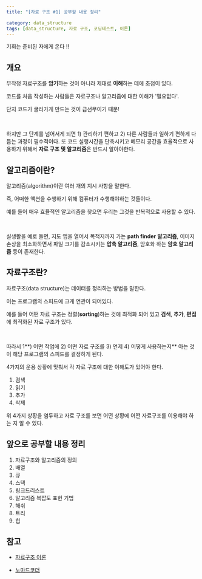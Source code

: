```yaml
---
title: "[자료 구조 #1] 공부할 내용 정리"

category: data_structure
tags: [data_structure, 자료 구조, 코딩테스트, 이론]
---
```


기회는 준비된 자에게 온다 !! <br/>

## 개요 

무작정 자료구조를 **암기**하는 것이 아니라 제대로 **이해**하는 데에 초점이 있다.

코드를 처음 작성하는 사람들은 자료구조나 알고리즘에 대한 이해가 '필요없다'.

단지 코드가 굴러가게 만드는 것이 급선무이기 때문!

<br/>

하지만 그 단계를 넘어서게 되면 1) 관리하기 편하고 2) 다른 사람들과 일하기 편하게 다듬는 과정이 필수적이다. 또 코드 실행시간을 단축시키고 메모리 공간을 효율적으로 사용하기 위해서 **자료 구조 및 알고리즘**은 반드시 알아야한다. <br/>



## 알고리즘이란?

알고리즘(algorithm)이란 여러 개의 지시 사항을 말한다.

즉, 어떠한 액션을 수행하기 위해 컴퓨터가 수행해야하는 것들이다.

예를 들어 매우 효율적인 알고리즘을 찾으면 우리는 그것을 반복적으로 사용할 수 있다.

<br/>

실생활을 예로 들면, 지도 앱을 열어서 목적지까지 가는 **path finder** **알고리즘**, 이미지 손상을 최소화하면서 파일 크기를 감소시키는 **압축 알고리즘**, 암호화 하는 **암호 알고리즘** 등이 존재한다.



## 자료구조란?

자료구조(data structure)는 데이터를 정리하는 방법을 말한다.

이는 프로그램의 스피드에 크게 연관이 되어있다.

예를 들어 어떤 자료 구조는 정렬(**sorting**)하는 것에 최적화 되어 있고 **검색**, **추가**, **편집**에 최적화된 자료 구조가 있다.

<br/>

따라서 1**) 어떤 작업에 2) 어떤 자료 구조를 3) 언제 4) 어떻게 사용하는지** 아는 것이 해당 프로그램의 스피드를 결정하게 된다.

4가지의 운용 상황에 맞춰서 각 자료 구조에 대한 이해도가 있어야 한다.

1. 검색
2. 읽기
3. 추가
4. 삭제

위 4가지 상황을 염두하고 자료 구조를 보면 어떤 상황에 어떤 자료구조를 이용해야 하는 지 알 수 있다.



## 앞으로 공부할 내용 정리

1. 자료구조와 알고리즘의 정의
2. 배열
3. 큐
4. 스택
5. 링크드리스트
6. 알고리즘 복잡도 표현 기법
7. 해쉬
8. 트리
9. 힙



## 참고
* [자료구조 이론](https://fastcampus.co.kr/dev_online_devjob/?utm_source=google&utm_medium=cpc&utm_campaign=hq%5E220425%5E210773&utm_content=%EC%BD%94%EB%94%A9%ED%85%8C%EC%8A%A4%ED%8A%B8%20%EA%B3%B5%EB%B6%80&utm_term=&gclid=Cj0KCQiA7bucBhCeARIsAIOwr-9PbCDE7ElyFFQcNrb4BHeeZrnVbZCcouKlmkN7dYF7d_mB3CO6pu4aAgI2EALw_wcB)

* [노마드코더](https://www.youtube.com/watch?v=9TyyMtlk5i4&list=PL7jH19IHhOLMdHvl3KBfFI70r9P0lkJwL)